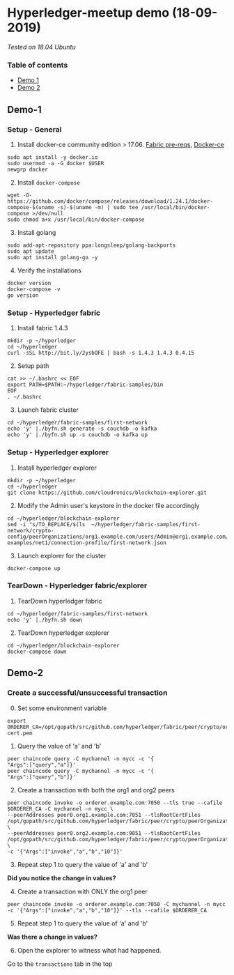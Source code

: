 # Hyperledger-meetup demo (18-09-2019)

*Tested on 18.04 Ubuntu*

### Table of contents
* [Demo 1](#demo-1)
* [Demo 2](#demo-2)

## Demo-1

### Setup - General
1. Install docker-ce community edition > 17.06. [Fabric pre-reqs](https://hyperledger-fabric.readthedocs.io/en/latest/prereqs.html),
[Docker-ce](https://docs.docker.com/install/linux/docker-ce/ubuntu/#install-docker-engine---community-1)
```
sudo apt install -y docker.io
sudo usermod -a -G docker $USER
newgrp docker
```

2. Install `docker-compose`
 ```
wget -O- https://github.com/docker/compose/releases/download/1.24.1/docker-compose-$(uname -s)-$(uname -m) | sudo tee /usr/local/bin/docker-compose >/dev/null
sudo chmod a+x /usr/local/bin/docker-compose
 ```

3. Install golang
```
sudo add-apt-repository ppa:longsleep/golang-backports
sudo apt update
sudo apt install golang-go -y
```

4. Verify the installations
```
docker version
docker-compose -v
go version
```

### Setup - Hyperledger fabric
1. Install fabric 1.4.3
```
mkdir -p ~/hyperledger
cd ~/hyperledger
curl -sSL http://bit.ly/2ysbOFE | bash -s 1.4.3 1.4.3 0.4.15
```

2. Setup path
```
cat >> ~/.bashrc << EOF
export PATH=$PATH:~/hyperledger/fabric-samples/bin
EOF
. ~/.bashrc
```

3. Launch fabric cluster
```
cd ~/hyperledger/fabric-samples/first-network
echo 'y' |./byfn.sh generate -s couchdb -o kafka
echo 'y' |./byfn.sh up -s couchdb -o kafka up
```

### Setup - Hyperledger explorer
1. Install hyperledger explorer
```
mkdir -p ~/hyperledger
cd ~/hyperledger
git clone https://github.com/cloudronics/blockchain-explorer.git
```

2. Modify the Admin user's keystore in the docker file accordingly
```
cd ~/hyperledger/blockchain-explorer
sed -i "s/TO_REPLACE/$(ls  ~/hyperledger/fabric-samples/first-network/crypto-config/peerOrganizations/org1.example.com/users/Admin@org1.example.com/msp/keystore/)/g" examples/net1/connection-profile/first-network.json
```
3. Launch explorer for the cluster
```
docker-compose up
```

### TearDown - Hyperledger fabric/explorer
1. TearDown hyperledger fabric
```
cd ~/hyperledger/fabric-samples/first-network
echo 'y' |./byfn.sh down
```

2. TearDown hyperledger explorer
```
cd ~/hyperledger/blockchain-explorer
docker-compose down
```

## Demo-2

### Create a successful/unsuccessful transaction
0. Set some environment variable
```
export ORDERER_CA=/opt/gopath/src/github.com/hyperledger/fabric/peer/crypto/ordererOrganizations/example.com/orderers/orderer.example.com/msp/tlscacerts/tlsca.example.com-cert.pem
```
1. Query the value of 'a' and 'b'
```
peer chaincode query -C mychannel -n mycc -c '{
"Args":["query","a"]}'
peer chaincode query -C mychannel -n mycc -c '{
"Args":["query","b"]}'
```
2. Create a transaction with both the org1 and org2 peers
```
peer chaincode invoke -o orderer.example.com:7050 --tls true --cafile $ORDERER_CA -C mychannel -n mycc \
--peerAddresses peer0.org1.example.com:7051 --tlsRootCertFiles /opt/gopath/src/github.com/hyperledger/fabric/peer/crypto/peerOrganizations/org1.example.com/peers/peer0.org1.example.com/tls/ca.crt \
--peerAddresses peer0.org2.example.com:9051 --tlsRootCertFiles /opt/gopath/src/github.com/hyperledger/fabric/peer/crypto/peerOrganizations/org2.example.com/peers/peer0.org2.example.com/tls/ca.crt \
-c '{"Args":["invoke","a","b","10"]}'
```

3. Repeat step 1 to query the value of 'a' and 'b'

**Did you notice the change in values?**

4. Create a transaction with ONLY the org1 peer
```
peer chaincode invoke -o orderer.example.com:7050 -C mychannel -n mycc -c '{"Args":["invoke","a","b","10"]}' --tls --cafile $ORDERER_CA
```

5. Repeat step 1 to query the value of 'a' and 'b'

**Was there a change in values?**

6. Open the explorer to witness what had happened.

Go to the `transactions` tab in the top

